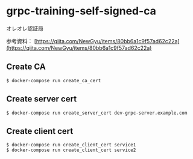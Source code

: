 grpc-training-self-signed-ca
============================

オレオレ認証局

参考資料： [https://qiita.com/NewGyu/items/80bb6a1c9f57ad62c22a](https://qiita.com/NewGyu/items/80bb6a1c9f57ad62c22a)

## Create CA

```
$ docker-compose run create_ca_cert
```

## Create server cert

```
$ docker-compose run create_server_cert dev-grpc-server.example.com
```

## Create client cert

```
$ docker-compose run create_client_cert service1
$ docker-compose run create_client_cert service2
```

